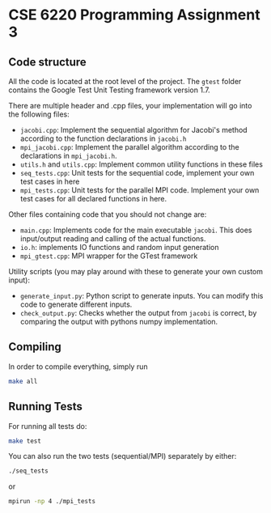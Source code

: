 CSE 6220 Programming Assignment 3
=================================

## Code structure

All the code is located at the root level of the project.
The `gtest` folder contains the Google Test Unit Testing framework version 1.7.

There are multiple header and .cpp files, your implementation will go
into the following files:

- `jacobi.cpp`: Implement the sequential algorithm for Jacobi's method according
  to the function declarations in `jacobi.h`
- `mpi_jacobi.cpp`: Implement the parallel algorithm according to the
  declarations in `mpi_jacobi.h`.
- `utils.h` and `utils.cpp`: Implement common utility functions in these files
- `seq_tests.cpp`: Unit tests for the sequential code, implement your own
  test cases in here
- `mpi_tests.cpp`: Unit tests for the parallel MPI code. Implement your own
  test cases for all declared functions in here.


Other files containing code that you should not change are:

- `main.cpp`: Implements code for the main executable `jacobi`. This does
  input/output reading and calling of the actual functions.
- `io.h`: implements IO functions and random input generation
- `mpi_gtest.cpp`: MPI wrapper for the GTest framework


Utility scripts (you may play around with these to generate your own custom
input):

- `generate_input.py`: Python script to generate inputs. You can modify this
  code to generate different inputs.
- `check_output.py`: Checks whether the output from `jacobi` is correct, by
  comparing the output with pythons numpy implementation.


## Compiling

In order to compile everything, simply run
```sh
make all
```


## Running Tests

For running all tests do:
```sh
make test
```

You can also run the two tests (sequential/MPI) separately by either:
```sh
./seq_tests
```
or
```sh
mpirun -np 4 ./mpi_tests
```
